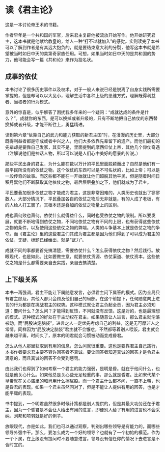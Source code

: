 # 读《君主论》

这是一本讨论帝王术的书籍。

作者早年是一个共和国的军官，后来君主复辟他被流放开始写作。他开始研究君主，这本书就是他献给教皇的，给人一种“打不过就加入”的感觉。实则读完了本书可以了解到作者是有其远大抱负的，就是要结束意大利的分裂，他写这本书就是希望被当时如日中天的美第奇家族任用。可想，如果当时如日中天的是共和国的势力，他可能会写一篇《共和论》来作为投名状。

## 成事的依仗

本书讨论了很多历史事件以及权术，对于一般人来说已经是脱离了自身实践所需要掌握的，但是却可以以大见小，理解生活中各种上级的思维方式，理解既得利益者、当权者的行为模式。

意外的惊喜是，似乎解答了困扰我多年来的一个疑问：“成就达成的条件是什么？”。成就你的东西，是可以换掉或者升级的，只有不断地把自己依仗的东西替换掉或者升级，才能不断往上，勇猛精进。

读到第六章“依靠自己的武力和能力获取的新君主国”时，在漫漫的历史里，大部分既得利益者都是守成或者中兴之人，他们大多依靠先辈留下的遗产。而他们最初的先辈却是要靠自己发家，其实不是，里面提到的摩西仰仗上帝，其他几个仰仗奇遇（注解说他们是神话人物，所以可以说是人们心中美好的愿景的传说。）

那些平民出身的君主，为什么能在数以万计的平民里面脱颖而出？自然是他们有一般平民所没有的依仗之物。这个依仗的东西可以是不可名状的，比如上帝；可以是一段传奇的故事。而这些都不能在一开始就让他们超脱其他平民，但是随着时间日积月累他们不断获取其他依仗之物，最后层层叠加之下，他们就成为了君主。

平民要叠加很多依仗之物才能成为君主，这是非常困难的，人类历史也就出了寥寥数人。大部分情况下，平民叠加各自的依仗之物后无非就是，有的人成了老板，有的人给人打工罢了。其根本还是叠加的依仗之物量上的区别。

成也萧何败也萧何。依仗什么就得益什么，同时也受依仗之物的限制。所以要发展，就要不断地得到依仗之物，不同地依仗之物有不同的上限，也有获得这些依仗之物的条件，以及使用这些依仗之物的弊端。人类的斗争基本上就是依仗之物的争夺。而《君主论》里的这些君主们其成为君主都是因为他们得到了可以成为君主的依仗，无疑，标题已经给出，就是“武力”。

成就不同的事都要首先搞清楚，需要依仗什么？怎么获得依仗之物？然后践行。放眼现代，也是如此。比如要做生意，就要依仗货源、依仗渠道、依仗资本。这些依仗之物是什么都需要亲自去实践，亲自去搞清楚。

## 上下级关系

本书一再强调，君主不能让下属随意发言，必须君主问下属答的模式。因为全局只有君主顾及，其他人都只会顾及他们自己的局部。在这个前提下，任何随意向上进言的行为都是在挑战君主的权势。这种模式就让君主负起全责，因为君主必须知道：要问什么？怎么问？才能得到反馈，不问就没有反馈。这是对的，也是最理想的模式。这种模式的好处在于主动权在君主，如果随意让人进言，那么君主就沦落被动，而“屁股决定脑袋”，进言之人一定优先考虑自己的利益，这是无可厚非人之常情。同样因为“屁股决定脑袋”君主就不会懈怠，不然都等着别人喂饭，君主就会越来越平庸，时间久了，原本的明君就会习惯被动而变成昏君。

怎么从他人那里获取到有用的信息，怎么问就很重要。这也是要靠君主自己践行，本书作者要求君主要不容许回答者不真诚。要让回答者知道真诚的回答才是令君主满意的，而且真诚的回答不会受到惩罚。

由此我们也得到了如何考察一个君主的能力强弱，是明是昏。就在于他问什么，也就是他关心什么。如果他总是关心些无足轻重的事，那么就是昏君。比如宋代某个皇帝就在关心庙里的和尚用什么擦屁股。而一个君主什么都不问，一直不上朝，也是昏君的表现。如果一个君主虽然问对了，但是不能让人提供有用的回答，也是才能平庸的表现。

书中提到，一个明君虽然很多时候计策都是别人提供的，但是其最大功劳还在于君主，因为一个昏君是不会让人给出有用的进言，即便别人给了有用的进言也不会采纳。刘邦和项羽就是好的例子。

放眼现代，亦是如此。我们也可以通过观察，判别出哪些领导是有能力的，而哪些领导外强中干。那么，要怎么成为一个好的领导？也就有了一个初始的模范。作为一个下属，在上级没有提问时不要随意进言，领导没有信任你的情况下去进言是不合时宜的。
